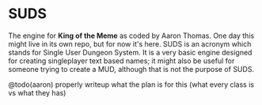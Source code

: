 # SUDS

The engine for **King of the Meme** as coded by Aaron Thomas. One day this might live in its own repo, but for now it's here. SUDS is an acronym which stands for Single User Dungeon System. It is a very basic engine designed for creating singleplayer text based names; it might also be useful for someone trying to create a MUD, although that is not the purpose of SUDS.

@todo(aaron) properly writeup what the plan is for this (what every class is vs what they has)